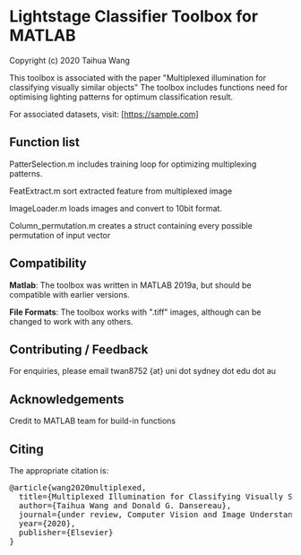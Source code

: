# Lightstage Classifier Toolbox for MATLAB

Copyright (c) 2020 Taihua Wang

This toolbox is associated with the paper "Multiplexed illumination for classifying visually similar objects"
The toolbox includes functions need for optimising lighting patterns for optimum classification result. 

For associated datasets, visit: [https://sample.com]

## Function list

PatterSelection.m includes training loop for optimizing multiplexing patterns.

FeatExtract.m sort extracted feature from multiplexed image

ImageLoader.m loads images and convert to 10bit format.

Column_permutation.m creates a struct containing every possible permutation of input vector

## Compatibility

**Matlab**: The toolbox was written in MATLAB 2019a, but should be compatible with earlier versions.

**File Formats**: The toolbox works with ".tiff" images, although can be changed to work with any others.

## Contributing / Feedback
For enquiries, please email twan8752 {at} uni dot sydney dot edu dot au

## Acknowledgements
Credit to MATLAB team for build-in functions

## Citing
The appropriate citation is:

<pre>@article{wang2020multiplexed,
  title={Multiplexed Illumination for Classifying Visually Similar Objects},
  author={Taihua Wang and Donald G. Dansereau},
  journal={under review, Computer Vision and Image Understanding ({CVIU})},
  year={2020},
  publisher={Elsevier}
}</pre>


